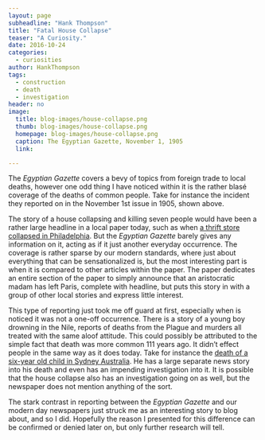 ```yaml
---
layout: page
subheadline: "Hank Thompson"
title: "Fatal House Collapse"
teaser: "A Curiosity."
date: 2016-10-24
categories:
  - curiosities
author: HankThompson
tags:
  - construction
  - death
  - investigation
header: no
image:
  title: blog-images/house-collapse.png
  thumb: blog-images/house-collapse.png
  homepage: blog-images/house-collapse.png
  caption: The Egyptian Gazette, November 1, 1905
  link:

---
```

The *Egyptian Gazette* covers a bevy of topics from foreign trade to local deaths, however one odd thing I have noticed within it is the rather blasé coverage of the deaths of common people. Take for instance the incident they reported on in the November 1st issue in 1905, shown above.

The story of a house collapsing and killing seven people would have been a rather large headline in a local paper today, such as when [a thrift store collapsed in Philadelphia](http://www.foxnews.com/us/2016/09/19/trial-set-to-open-in-fatal-philadelphia-building-collapse.html). But the *Egyptian Gazette* barely gives any information on it, acting as if it just another everyday occurrence. The coverage is rather sparse by our modern standards, where just about everything that can be sensationalized is, but the most interesting part is when it is compared to other articles within the paper. The paper dedicates an entire section of the paper to simply announce that an aristocratic madam has left Paris, complete with headline, but puts this story in with a group of other local stories and express little interest.

This type of reporting just took me off guard at first, especially when is noticed it was not a one-off occurrence. There is a story of a young boy drowning in the Nile, reports of deaths from the Plague and murders all treated with the same aloof attitude. This could possibly be attributed to the simple fact that death was more common 111 years ago. It didn’t effect people in the same way as it does today. Take for instance the [death of a six-year old child in Sydney Australia](http://www.smh.com.au/nsw/boy-drowns-in-backyard-pool-in-sydneys-south-west-20161009-grydvb.html). He has a large separate news story into his death and even has an impending investigation into it. It is possible that the house collapse also has an investigation going on as well, but the newspaper does not mention anything of the sort.

The stark contrast in reporting between the *Egyptian Gazette* and our modern day newspapers just struck me as an interesting story to blog about, and so I did. Hopefully the reason I presented for this difference can be confirmed or denied later on, but only further research will tell.
